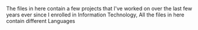 The files in here contain a few projects that I've worked on over the last few years ever since  I enrolled in Information Technology, All the files in here contain different Languages 
